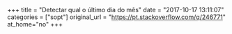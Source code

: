 +++
title = "Detectar qual o último dia do mês"
date = "2017-10-17 13:11:07"
categories = ["sopt"]
original_url = "https://pt.stackoverflow.com/q/246771"
at_home="no"
+++

